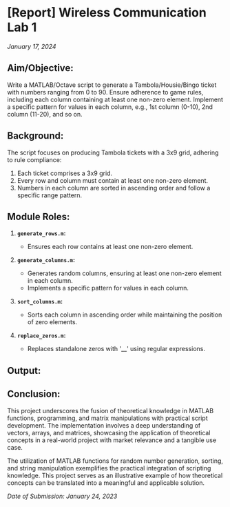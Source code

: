 # [Report] Wireless Communication Lab 1

*January 17, 2024*

## Aim/Objective:

Write a MATLAB/Octave script to generate a Tambola/Housie/Bingo ticket with numbers ranging from 0 to 90. Ensure adherence to game rules, including each column containing at least one non-zero element. Implement a specific pattern for values in each column, e.g., 1st column (0-10), 2nd column (11-20), and so on.

## Background:

The script focuses on producing Tambola tickets with a 3x9 grid, adhering to rule compliance:
1. Each ticket comprises a 3x9 grid.
2. Every row and column must contain at least one non-zero element.
3. Numbers in each column are sorted in ascending order and follow a specific range pattern.

## Module Roles:

1. **`generate_rows.m`:**
   - Ensures each row contains at least one non-zero element.

2. **`generate_columns.m`:**
   - Generates random columns, ensuring at least one non-zero element in each column.
   - Implements a specific pattern for values in each column.

3. **`sort_columns.m`:**
   - Sorts each column in ascending order while maintaining the position of zero elements.

4. **`replace_zeros.m`:**
   - Replaces standalone zeros with '__' using regular expressions.

## Output:


## Conclusion:

This project underscores the fusion of theoretical knowledge in MATLAB functions, programming, and matrix manipulations with practical script development. The implementation involves a deep understanding of vectors, arrays, and matrices, showcasing the application of theoretical concepts in a real-world project with market relevance and a tangible use case.

The utilization of MATLAB functions for random number generation, sorting, and string manipulation exemplifies the practical integration of scripting knowledge. This project serves as an illustrative example of how theoretical concepts can be translated into a meaningful and applicable solution.

*Date of Submission: January 24, 2023*
